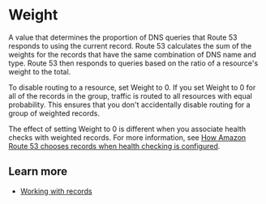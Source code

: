 # Weight<a name="record-weighted-weight"></a>

A value that determines the proportion of DNS queries that Route 53 responds to using the current record\. Route 53 calculates the sum of the weights for the records that have the same combination of DNS name and type\. Route 53 then responds to queries based on the ratio of a resource's weight to the total\.

To disable routing to a resource, set Weight to 0\. If you set Weight to 0 for all of the records in the group, traffic is routed to all resources with equal probability\. This ensures that you don't accidentally disable routing for a group of weighted records\.

The effect of setting Weight to 0 is different when you associate health checks with weighted records\. For more information, see [How Amazon Route 53 chooses records when health checking is configured](https://docs.aws.amazon.com/Route53/latest/DeveloperGuide/health-checks-how-route-53-chooses-records.html)\.

## Learn more<a name="record-weighted-weight-learn-more"></a>
+ [Working with records](https://docs.aws.amazon.com/Route53/latest/DeveloperGuide/rrsets-working-with.html)